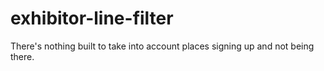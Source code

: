 # exhibitor-line-filter
There's nothing built to take into account places signing up and not being there.

